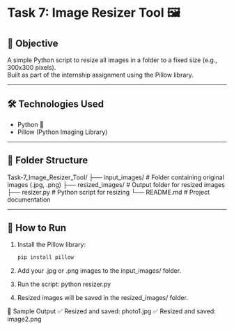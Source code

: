 # Task 7: Image Resizer Tool 🖼️

## 📌 Objective
A simple Python script to resize all images in a folder to a fixed size (e.g., 300x300 pixels).  
Built as part of the internship assignment using the Pillow library.

---

## 🛠️ Technologies Used
- Python 🐍
- Pillow (Python Imaging Library)

---

## 📁 Folder Structure

Task-7_Image_Resizer_Tool/
├── input_images/ # Folder containing original images (.jpg, .png)
├── resized_images/ # Output folder for resized images
├── resizer.py # Python script for resizing
└── README.md # Project documentation

---

## 🚀 How to Run

1. Install the Pillow library:
   ```bash
   pip install pillow
2. Add your .jpg or .png images to the input_images/ folder.

3. Run the script:
python resizer.py
4. Resized images will be saved in the resized_images/ folder.

📸 Sample Output
✅ Resized and saved: photo1.jpg
✅ Resized and saved: image2.png
